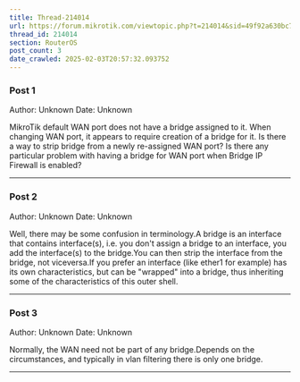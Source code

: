 ```yaml
---
title: Thread-214014
url: https://forum.mikrotik.com/viewtopic.php?t=214014&sid=49f92a630bc7970d8ca50523be880e8f
thread_id: 214014
section: RouterOS
post_count: 3
date_crawled: 2025-02-03T20:57:32.093752
---
```


### Post 1
Author: Unknown
Date: Unknown

MikroTik default WAN port does not have a bridge assigned to it. When changing WAN port, it appears to require creation of a bridge for it. Is there a way to strip bridge from a newly re-assigned WAN port? Is there any particular problem with having a bridge for WAN port when Bridge IP Firewall is enabled?

---
### Post 2
Author: Unknown
Date: Unknown

Well, there may be some confusion in terminology.A bridge is an interface that contains interface(s), i.e. you don't assign a bridge to an interface, you add the interface(s) to the bridge.You can then strip the interface from the bridge, not viceversa.If you prefer an interface (like ether1 for example) has its own characteristics, but can be "wrapped" into a bridge, thus inheriting some of the characteristics of this outer shell.

---
### Post 3
Author: Unknown
Date: Unknown

Normally, the WAN need not be part of any bridge.Depends on the circumstances, and typically in vlan filtering there is only one bridge.

---
